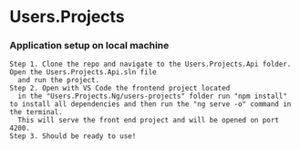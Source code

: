 # Users.Projects
### Application setup on local machine
    Step 1. Clone the repo and navigate to the Users.Projects.Api folder. Open the Users.Projects.Api.sln file 
      and run the project.
    Step 2. Open with VS Code the frontend project located 
      in the "Users.Projects.Ng/users-projects" folder run "npm install" to install all dependencies and then run the "ng serve -o" command in the terminal. 
      This will serve the front end project and will be opened on port 4200.
    Step 3. Should be ready to use!
